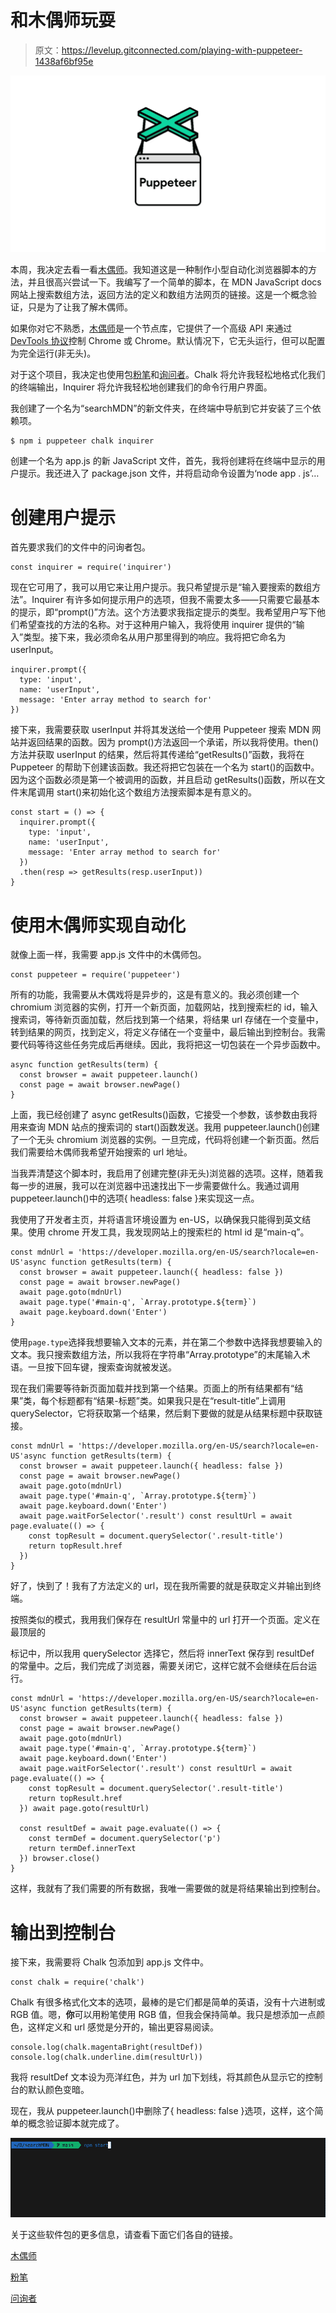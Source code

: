 # 和木偶师玩耍

> 原文：<https://levelup.gitconnected.com/playing-with-puppeteer-1438af6bf95e>

![](img/8fd6b6484ed376c638d690b14daa2b4a.png)

本周，我决定去看一看[木偶师](https://github.com/puppeteer/puppeteer)。我知道这是一种制作小型自动化浏览器脚本的方法，并且很高兴尝试一下。我编写了一个简单的脚本，在 MDN JavaScript docs 网站上搜索数组方法，返回方法的定义和数组方法网页的链接。这是一个概念验证，只是为了让我了解木偶师。

如果你对它不熟悉，[木偶师](https://github.com/puppeteer/puppeteer)是一个节点库，它提供了一个高级 API 来通过 [DevTools 协议](https://chromedevtools.github.io/devtools-protocol/)控制 Chrome 或 Chrome。默认情况下，它无头运行，但可以配置为完全运行(非无头)。

对于这个项目，我决定也使用包[粉笔](https://www.npmjs.com/package/chalk)和[询问者](https://www.npmjs.com/package/inquirer)。Chalk 将允许我轻松地格式化我们的终端输出，Inquirer 将允许我轻松地创建我们的命令行用户界面。

我创建了一个名为“searchMDN”的新文件夹，在终端中导航到它并安装了三个依赖项。

```
$ npm i puppeteer chalk inquirer
```

创建一个名为 app.js 的新 JavaScript 文件，首先，我将创建将在终端中显示的用户提示。我还进入了 package.json 文件，并将启动命令设置为‘node app . js’…

# 创建用户提示

首先要求我们的文件中的问询者包。

```
const inquirer = require('inquirer')
```

现在它可用了，我可以用它来让用户提示。我只希望提示是“输入要搜索的数组方法”。Inquirer 有许多如何提示用户的选项，但我不需要太多——只需要它最基本的提示，即“prompt()”方法。这个方法要求我指定提示的类型。我希望用户写下他们希望查找的方法的名称。对于这种用户输入，我将使用 inquirer 提供的“输入”类型。接下来，我必须命名从用户那里得到的响应。我将把它命名为 userInput。

```
inquirer.prompt({
  type: 'input',
  name: 'userInput',
  message: 'Enter array method to search for'
})
```

接下来，我需要获取 userInput 并将其发送给一个使用 Puppeteer 搜索 MDN 网站并返回结果的函数。因为 prompt()方法返回一个承诺，所以我将使用。then()方法并获取 userInput 的结果，然后将其传递给“getResults()”函数，我将在 Puppeteer 的帮助下创建该函数。我还将把它包装在一个名为 start()的函数中。因为这个函数必须是第一个被调用的函数，并且启动 getResults()函数，所以在文件末尾调用 start()来初始化这个数组方法搜索脚本是有意义的。

```
const start = () => {
  inquirer.prompt({
    type: 'input',
    name: 'userInput',
    message: 'Enter array method to search for'
  })
  .then(resp => getResults(resp.userInput))
}
```

# 使用木偶师实现自动化

就像上面一样，我需要 app.js 文件中的木偶师包。

```
const puppeteer = require('puppeteer')
```

所有的功能，我需要从木偶戏将是异步的，这是有意义的。我必须创建一个 chromium 浏览器的实例，打开一个新页面，加载网站，找到搜索栏的 id，输入搜索词，等待新页面加载，然后找到第一个结果，将结果 url 存储在一个变量中，转到结果的网页，找到定义，将定义存储在一个变量中，最后输出到控制台。我需要代码等待这些任务完成后再继续。因此，我将把这一切包装在一个异步函数中。

```
async function getResults(term) {
  const browser = await puppeteer.launch()
  const page = await browser.newPage() 
}
```

上面，我已经创建了 async getResults()函数，它接受一个参数，该参数由我将用来查询 MDN 站点的搜索词的 start()函数发送。我用 puppeteer.launch()创建了一个无头 chromium 浏览器的实例。一旦完成，代码将创建一个新页面。然后我们需要给木偶师我希望开始搜索的 url 地址。

当我弄清楚这个脚本时，我启用了创建完整(非无头)浏览器的选项。这样，随着我每一步的进展，我可以在浏览器中迅速找出下一步需要做什么。我通过调用 puppeteer.launch()中的选项{ headless: false }来实现这一点。

我使用了开发者主页，并将语言环境设置为 en-US，以确保我只能得到英文结果。使用 chrome 开发工具，我发现网站上的搜索栏的 html id 是“main-q”。

```
const mdnUrl = 'https://developer.mozilla.org/en-US/search?locale=en-US'async function getResults(term) {
  const browser = await puppeteer.launch({ headless: false })
  const page = await browser.newPage()
  await page.goto(mdnUrl)
  await page.type('#main-q', `Array.prototype.${term}`)
  await page.keyboard.down('Enter')
}
```

使用`page.type`选择我想要输入文本的元素，并在第二个参数中选择我想要输入的文本。我只搜索数组方法，所以我将在字符串“Array.prototype”的末尾输入术语。一旦按下回车键，搜索查询就被发送。

现在我们需要等待新页面加载并找到第一个结果。页面上的所有结果都有“结果”类，每个标题都有“结果-标题”类。如果我只是在“result-title”上调用 querySelector，它将获取第一个结果，然后剩下要做的就是从结果标题中获取链接。

```
const mdnUrl = 'https://developer.mozilla.org/en-US/search?locale=en-US'async function getResults(term) {
  const browser = await puppeteer.launch({ headless: false })
  const page = await browser.newPage()
  await page.goto(mdnUrl)
  await page.type('#main-q', `Array.prototype.${term}`)
  await page.keyboard.down('Enter')
  await page.waitForSelector('.result') const resultUrl = await page.evaluate(() => {
    const topResult = document.querySelector('.result-title')
    return topResult.href
  })
}
```

好了，快到了！我有了方法定义的 url，现在我所需要的就是获取定义并输出到终端。

按照类似的模式，我用我们保存在 resultUrl 常量中的 url 打开一个页面。定义在最顶层的

标记中，所以我用 querySelector 选择它，然后将 innerText 保存到 resultDef 的常量中。之后，我们完成了浏览器，需要关闭它，这样它就不会继续在后台运行。

```
const mdnUrl = 'https://developer.mozilla.org/en-US/search?locale=en-US'async function getResults(term) {
  const browser = await puppeteer.launch({ headless: false })
  const page = await browser.newPage()
  await page.goto(mdnUrl)
  await page.type('#main-q', `Array.prototype.${term}`)
  await page.keyboard.down('Enter')
  await page.waitForSelector('.result') const resultUrl = await page.evaluate(() => {
    const topResult = document.querySelector('.result-title')
    return topResult.href
  }) await page.goto(resultUrl)

  const resultDef = await page.evaluate(() => {
    const termDef = document.querySelector('p')
    return termDef.innerText
  }) browser.close()
}
```

这样，我就有了我们需要的所有数据，我唯一需要做的就是将结果输出到控制台。

# 输出到控制台

接下来，我需要将 Chalk 包添加到 app.js 文件中。

```
const chalk = require('chalk')
```

Chalk 有很多格式化文本的选项，最棒的是它们都是简单的英语，没有十六进制或 RGB 值。嗯，**你**可以用粉笔使用 RGB 值，但我会保持简单。我只是想添加一点颜色，这样定义和 url 感觉是分开的，输出更容易阅读。

```
console.log(chalk.magentaBright(resultDef))
console.log(chalk.underline.dim(resultUrl))
```

我将 resultDef 文本设为亮洋红色，并为 url 加下划线，将其颜色从显示它的控制台的默认颜色变暗。

现在，我从 puppeteer.launch()中删除了{ headless: false }选项，这样，这个简单的概念验证脚本就完成了。

![](img/b5814adf36f2771393f9d26c0dfa0578.png)

关于这些软件包的更多信息，请查看下面它们各自的链接。

[木偶师](https://github.com/puppeteer/puppeteer)

[粉笔](https://www.npmjs.com/package/chalk)

[问询者](https://www.npmjs.com/package/inquirer)